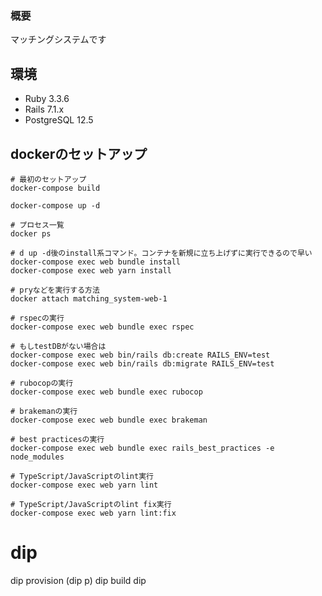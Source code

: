 ### 概要

マッチングシステムです

## 環境

- Ruby 3.3.6
- Rails 7.1.x
- PostgreSQL 12.5

## dockerのセットアップ

```
# 最初のセットアップ
docker-compose build

docker-compose up -d

# プロセス一覧
docker ps

# d up -d後のinstall系コマンド。コンテナを新規に立ち上げずに実行できるので早い
docker-compose exec web bundle install
docker-compose exec web yarn install

# pryなどを実行する方法
docker attach matching_system-web-1

# rspecの実行
docker-compose exec web bundle exec rspec

# もしtestDBがない場合は
docker-compose exec web bin/rails db:create RAILS_ENV=test
docker-compose exec web bin/rails db:migrate RAILS_ENV=test

# rubocopの実行
docker-compose exec web bundle exec rubocop

# brakemanの実行
docker-compose exec web bundle exec brakeman

# best practicesの実行
docker-compose exec web bundle exec rails_best_practices -e node_modules

# TypeScript/JavaScriptのlint実行
docker-compose exec web yarn lint

# TypeScript/JavaScriptのlint fix実行
docker-compose exec web yarn lint:fix
```

# dip
dip provision (dip p)
dip build
dip